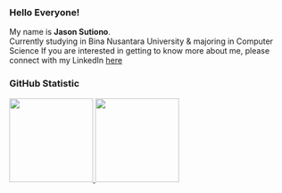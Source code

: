 ### Hello Everyone!
<!--
**jsutiono/jsutiono** is a ✨ _special_ ✨ repository because its `README.md` (this file) appears on your GitHub profile.

Here are some ideas to get you started:

- 🔭 I’m currently working on ...
- 🌱 I’m currently learning ...
- 👯 I’m looking to collaborate on ...
- 🤔 I’m looking for help with ...
- 💬 Ask me about ...
- 📫 How to reach me: ...
- 😄 Pronouns: ...
- ⚡ Fun fact: ...
-->
My name is **Jason Sutiono**.\
Currently studying in Bina Nusantara University & majoring in Computer Science
If you are interested in getting to know more about me, please connect with my LinkedIn [here](https://www.linkedin.com/in/jason-sutiono-b651a3253/)

### GitHub Statistic
<p align="left">
<a href="https://github.com/jsutiono">
  <img height="150em" src="https://github-readme-stats-eight-theta.vercel.app/api?username=jsutiono&show_icons=true&theme=algolia&include_all_commits=true&count_private=true"/>
  <img height="150em" src="https://github-readme-stats-eight-theta.vercel.app/api/top-langs/?username=jsutiono&layout=compact&langs_count=8&theme=algolia"/>
</a>
</p>
